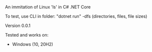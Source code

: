An immitation of Linux 'ls' in C# .NET Core

To test, use CLI in folder: "dotnet run" -dfs (directories, files, file sizes)

Version 0.0.1

Tested and works on:
- Windows (10, 20H2)
